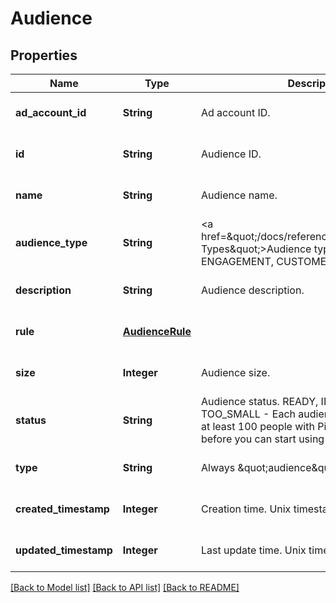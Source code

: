 # Audience
## Properties

| Name | Type | Description | Notes |
|------------ | ------------- | ------------- | -------------|
| **ad\_account\_id** | **String** | Ad account ID. | [optional] [default to null] |
| **id** | **String** | Audience ID. | [optional] [default to null] |
| **name** | **String** | Audience name. | [optional] [default to null] |
| **audience\_type** | **String** | &lt;a href&#x3D;\&quot;/docs/reference/glossary/#Audience Types\&quot;&gt;Audience types&lt;/a&gt;: ACTALIKE, ENGAGEMENT, CUSTOMER_LIST and VISITOR | [optional] [default to null] |
| **description** | **String** | Audience description. | [optional] [default to null] |
| **rule** | [**AudienceRule**](AudienceRule.md) |  | [optional] [default to null] |
| **size** | **Integer** | Audience size. | [optional] [default to null] |
| **status** | **String** | Audience status. READY, INITIALIZING, TOO_SMALL - Each audience list needs to have at least 100 people with Pinterest accounts before you can start using it. | [optional] [default to null] |
| **type** | **String** | Always \&quot;audience\&quot;. | [optional] [default to null] |
| **created\_timestamp** | **Integer** | Creation time. Unix timestamp in seconds. | [optional] [default to null] |
| **updated\_timestamp** | **Integer** | Last update time. Unix timestamp in seconds. | [optional] [default to null] |

[[Back to Model list]](../README.md#documentation-for-models) [[Back to API list]](../README.md#documentation-for-api-endpoints) [[Back to README]](../README.md)

